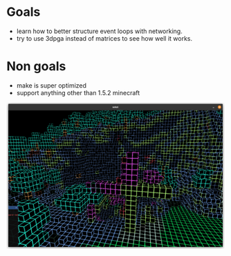 # Goals
- learn how to better structure event loops with networking.
- try to use 3dpga instead of matrices to see how well it works.

# Non goals
- make is super optimized
- support anything other than 1.5.2 minecraft


![screen shot](./assets/screenshot.png)
